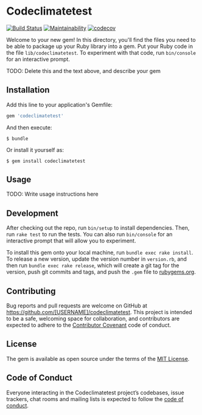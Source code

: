 # Codeclimatetest

[![Build Status](https://travis-ci.org/m11o/codeclimatetest.svg?branch=master)](https://travis-ci.org/m11o/codeclimatetest)
[![Maintainability](https://api.codeclimate.com/v1/badges/315107fcbd5e68b09145/maintainability)](https://codeclimate.com/github/m11o/codeclimatetest/maintainability)
[![codecov](https://codecov.io/gh/m11o/codeclimatetest/branch/master/graph/badge.svg)](https://codecov.io/gh/m11o/codeclimatetest)

Welcome to your new gem! In this directory, you'll find the files you need to be able to package up your Ruby library into a gem. Put your Ruby code in the file `lib/codeclimatetest`. To experiment with that code, run `bin/console` for an interactive prompt.

TODO: Delete this and the text above, and describe your gem

## Installation

Add this line to your application's Gemfile:

```ruby
gem 'codeclimatetest'
```

And then execute:

    $ bundle

Or install it yourself as:

    $ gem install codeclimatetest

## Usage

TODO: Write usage instructions here

## Development

After checking out the repo, run `bin/setup` to install dependencies. Then, run `rake test` to run the tests. You can also run `bin/console` for an interactive prompt that will allow you to experiment.

To install this gem onto your local machine, run `bundle exec rake install`. To release a new version, update the version number in `version.rb`, and then run `bundle exec rake release`, which will create a git tag for the version, push git commits and tags, and push the `.gem` file to [rubygems.org](https://rubygems.org).

## Contributing

Bug reports and pull requests are welcome on GitHub at https://github.com/[USERNAME]/codeclimatetest. This project is intended to be a safe, welcoming space for collaboration, and contributors are expected to adhere to the [Contributor Covenant](http://contributor-covenant.org) code of conduct.

## License

The gem is available as open source under the terms of the [MIT License](https://opensource.org/licenses/MIT).

## Code of Conduct

Everyone interacting in the Codeclimatetest project’s codebases, issue trackers, chat rooms and mailing lists is expected to follow the [code of conduct](https://github.com/[USERNAME]/codeclimatetest/blob/master/CODE_OF_CONDUCT.md).
